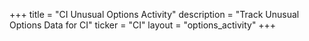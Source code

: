 +++
title = "CI Unusual Options Activity"
description = "Track Unusual Options Data for CI"
ticker = "CI"
layout = "options_activity"
+++


